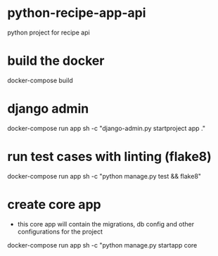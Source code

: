 # python-recipe-app-api
python project for recipe api

# build the docker

docker-compose build

# django admin 
docker-compose run app sh -c "django-admin.py startproject app ."

# run test cases with linting (flake8)

docker-compose run app sh -c "python manage.py test && flake8"

# create core app
- this core app will contain the migrations, db config and other configurations for the project

docker-compose run app sh -c "python manage.py startapp core
